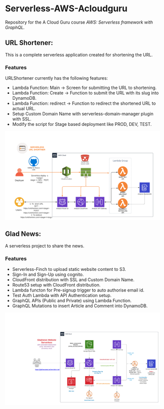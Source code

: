 # Serverless-AWS-Acloudguru
Repository for the A Cloud Guru course *AWS: Serverless framework with GraphQL.*

## URL Shortener:
This is a complete serverless application created for shortening the URL.
### Features
URLShortener currently has the following features:

- Lambda Function: Main -> Screen for submitting the URL to shortening.
- Lambda Function: Create -> Function to submit the URL with its slug into DynamoDB.
- Lambda Function: redirect -> Function to redirect the shortened URL to actual URL.
- Setup Custom Domain Name with serverless-domain-manager plugin with SSL.
- Modify the script for Stage based deployment like PROD, DEV, TEST.

![Screenshot](01-url-shortner/urlshortner-arch-diagram.png)

## Glad News:
A serverless project to share the news.
### Features
- Serverless-Finch to upload static website content to S3.
- Sign-In and Sign-Up using cognito.
- CloudFront distribution with SSL and Custom Domain Name.
- Route53 setup with CloudFront distribution.
- Lambda functon for Pre-signup trigger to auto authorise email id.
- Test Auth Lambda with API Authentication setup.
- GraphQL APIs (Public and Private) using Lambda Function.
- GraphQL Mutations to insert Article and Comment into DynamoDB.

![Screenshot](02-GladNews/Gladnews_Architecture_Diagram.png)
